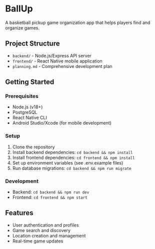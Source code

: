 # BallUp

A basketball pickup game organization app that helps players find and organize games.

## Project Structure

- `backend/` - Node.js/Express API server
- `frontend/` - React Native mobile application
- `planning.md` - Comprehensive development plan

## Getting Started

### Prerequisites
- Node.js (v18+)
- PostgreSQL
- React Native CLI
- Android Studio/Xcode (for mobile development)

### Setup
1. Clone the repository
2. Install backend dependencies: `cd backend && npm install`
3. Install frontend dependencies: `cd frontend && npm install`
4. Set up environment variables (see .env.example files)
5. Run database migrations: `cd backend && npm run migrate`

### Development
- Backend: `cd backend && npm run dev`
- Frontend: `cd frontend && npm start`

## Features
- User authentication and profiles
- Game search and discovery
- Location creation and management
- Real-time game updates
